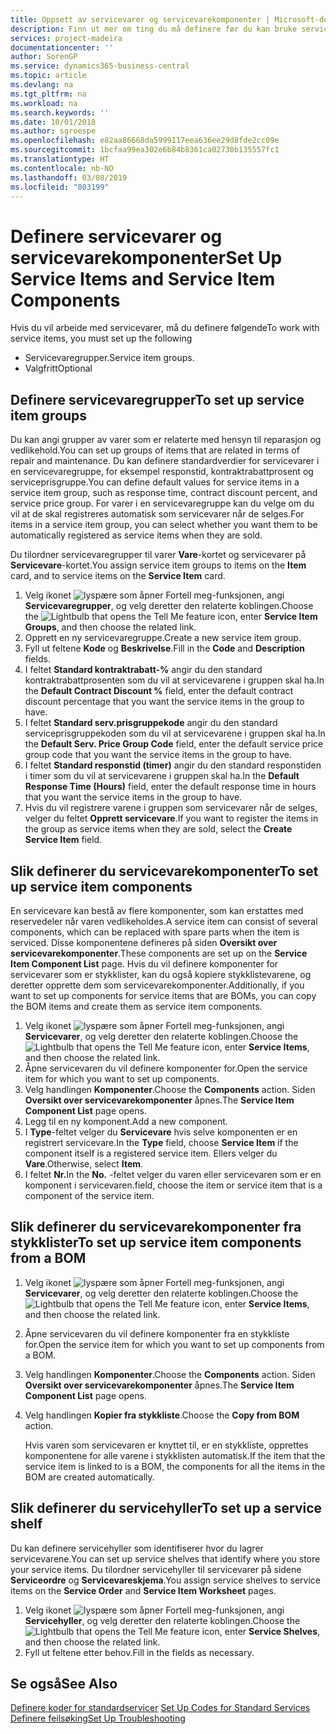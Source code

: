 ```yaml
---
title: Oppsett av servicevarer og servicevarekomponenter | Microsoft-dokumentasjon
description: Finn ut mer om ting du må definere før du kan bruke servicevarer, inkludert standardverdier som responstid, kontraktrabattprosent og serviceprisgruppe.
services: project-madeira
documentationcenter: ''
author: SorenGP
ms.service: dynamics365-business-central
ms.topic: article
ms.devlang: na
ms.tgt_pltfrm: na
ms.workload: na
ms.search.keywords: ''
ms.date: 10/01/2018
ms.author: sgroespe
ms.openlocfilehash: e82aa86668da5999117eea636ee29d8fde2cc09e
ms.sourcegitcommit: 1bcfaa99ea302e6b84b8361ca02730b135557fc1
ms.translationtype: HT
ms.contentlocale: nb-NO
ms.lasthandoff: 03/08/2019
ms.locfileid: "803199"
---
```

# <a name="set-up-service-items-and-service-item-components"></a><span data-ttu-id="6d039-103">Definere servicevarer og servicevarekomponenter</span><span class="sxs-lookup"><span data-stu-id="6d039-103">Set Up Service Items and Service Item Components</span></span>
<span data-ttu-id="6d039-104">Hvis du vil arbeide med servicevarer, må du definere følgende</span><span class="sxs-lookup"><span data-stu-id="6d039-104">To work with service items, you must set up the following</span></span>

* <span data-ttu-id="6d039-105">Servicevaregrupper.</span><span class="sxs-lookup"><span data-stu-id="6d039-105">Service item groups.</span></span>
* <span data-ttu-id="6d039-106">Valgfritt</span><span class="sxs-lookup"><span data-stu-id="6d039-106">Optional</span></span>

## <a name="to-set-up-service-item-groups"></a><span data-ttu-id="6d039-107">Definere servicevaregrupper</span><span class="sxs-lookup"><span data-stu-id="6d039-107">To set up service item groups</span></span>
<span data-ttu-id="6d039-108">Du kan angi grupper av varer som er relaterte med hensyn til reparasjon og vedlikehold.</span><span class="sxs-lookup"><span data-stu-id="6d039-108">You can set up groups of items that are related in terms of repair and maintenance.</span></span> <span data-ttu-id="6d039-109">Du kan definere standardverdier for servicevarer i en servicevaregruppe, for eksempel responstid, kontraktrabattprosent og serviceprisgruppe.</span><span class="sxs-lookup"><span data-stu-id="6d039-109">You can define default values for service items in a service item group, such as response time, contract discount percent, and service price group.</span></span> <span data-ttu-id="6d039-110">For varer i en servicevaregruppe kan du velge om du vil at de skal registreres automatisk som servicevarer når de selges.</span><span class="sxs-lookup"><span data-stu-id="6d039-110">For items in a service item group, you can select whether you want them to be automatically registered as service items when they are sold.</span></span>  

<span data-ttu-id="6d039-111">Du tilordner servicevaregrupper til varer **Vare**-kortet og servicevarer på **Servicevare**-kortet.</span><span class="sxs-lookup"><span data-stu-id="6d039-111">You assign service item groups to items on the **Item** card, and to service items on the **Service Item** card.</span></span>  

1. <span data-ttu-id="6d039-112">Velg ikonet ![lyspære som åpner Fortell meg-funksjonen](media/ui-search/search_small.png "Fortell hva du vil gjøre"), angi **Servicevaregrupper**, og velg deretter den relaterte koblingen.</span><span class="sxs-lookup"><span data-stu-id="6d039-112">Choose the ![Lightbulb that opens the Tell Me feature](media/ui-search/search_small.png "Tell me what you want to do") icon, enter **Service Item Groups**, and then choose the related link.</span></span>  
2. <span data-ttu-id="6d039-113">Opprett en ny servicevaregruppe.</span><span class="sxs-lookup"><span data-stu-id="6d039-113">Create a new service item group.</span></span>  
3. <span data-ttu-id="6d039-114">Fyll ut feltene **Kode** og **Beskrivelse**.</span><span class="sxs-lookup"><span data-stu-id="6d039-114">Fill in the **Code** and **Description** fields.</span></span>  
4. <span data-ttu-id="6d039-115">I feltet **Standard kontraktrabatt-%** angir du den standard kontraktrabattprosenten som du vil at servicevarene i gruppen skal ha.</span><span class="sxs-lookup"><span data-stu-id="6d039-115">In the **Default Contract Discount %** field, enter the default contract discount percentage that you want the service items in the group to have.</span></span>  
5. <span data-ttu-id="6d039-116">I feltet **Standard serv.prisgruppekode** angir du den standard serviceprisgruppekoden som du vil at servicevarene i gruppen skal ha.</span><span class="sxs-lookup"><span data-stu-id="6d039-116">In the **Default Serv. Price Group Code** field, enter the default service price group code that you want the service items in the group to have.</span></span>  
6. <span data-ttu-id="6d039-117">I feltet **Standard responstid (timer)** angir du den standard responstiden i timer som du vil at servicevarene i gruppen skal ha.</span><span class="sxs-lookup"><span data-stu-id="6d039-117">In the **Default Response Time (Hours)** field, enter the default response time in hours that you want the service items in the group to have.</span></span>  
7. <span data-ttu-id="6d039-118">Hvis du vil registrere varene i gruppen som servicevarer når de selges, velger du feltet **Opprett servicevare**.</span><span class="sxs-lookup"><span data-stu-id="6d039-118">If you want to register the items in the group as service items when they are sold, select the **Create Service Item** field.</span></span>  

## <a name="to-set-up-service-item-components"></a><span data-ttu-id="6d039-119">Slik definerer du servicevarekomponenter</span><span class="sxs-lookup"><span data-stu-id="6d039-119">To set up service item components</span></span>
<span data-ttu-id="6d039-120">En servicevare kan bestå av flere komponenter, som kan erstattes med reservedeler når varen vedlikeholdes.</span><span class="sxs-lookup"><span data-stu-id="6d039-120">A service item can consist of several components, which can be replaced with spare parts when the item is serviced.</span></span> <span data-ttu-id="6d039-121">Disse komponentene defineres på siden **Oversikt over servicevarekomponenter**.</span><span class="sxs-lookup"><span data-stu-id="6d039-121">These components are set up on the **Service Item Component List** page.</span></span> <span data-ttu-id="6d039-122">Hvis du vil definere komponenter for servicevarer som er stykklister, kan du også kopiere stykklistevarene, og deretter opprette dem som servicevarekomponenter.</span><span class="sxs-lookup"><span data-stu-id="6d039-122">Additionally, if you want to set up components for service items that are BOMs, you can copy the BOM items and create them as service item components.</span></span>

1. <span data-ttu-id="6d039-123">Velg ikonet ![lyspære som åpner Fortell meg-funksjonen](media/ui-search/search_small.png "Fortell hva du vil gjøre"), angi **Servicevarer**, og velg deretter den relaterte koblingen.</span><span class="sxs-lookup"><span data-stu-id="6d039-123">Choose the ![Lightbulb that opens the Tell Me feature](media/ui-search/search_small.png "Tell me what you want to do") icon, enter **Service Items**, and then choose the related link.</span></span>
2. <span data-ttu-id="6d039-124">Åpne servicevaren du vil definere komponenter for.</span><span class="sxs-lookup"><span data-stu-id="6d039-124">Open the service item for which you want to set up components.</span></span>  
3. <span data-ttu-id="6d039-125">Velg handlingen **Komponenter**.</span><span class="sxs-lookup"><span data-stu-id="6d039-125">Choose the **Components** action.</span></span> <span data-ttu-id="6d039-126">Siden **Oversikt over servicevarekomponenter** åpnes.</span><span class="sxs-lookup"><span data-stu-id="6d039-126">The **Service Item Component List** page opens.</span></span>  
4. <span data-ttu-id="6d039-127">Legg til en ny komponent.</span><span class="sxs-lookup"><span data-stu-id="6d039-127">Add a new component.</span></span>  
5. <span data-ttu-id="6d039-128">I **Type**-feltet velger du **Servicevare** hvis selve komponenten er en registrert servicevare.</span><span class="sxs-lookup"><span data-stu-id="6d039-128">In the **Type** field, choose **Service Item** if the component itself is a registered service item.</span></span> <span data-ttu-id="6d039-129">Ellers velger du **Vare**.</span><span class="sxs-lookup"><span data-stu-id="6d039-129">Otherwise, select **Item**.</span></span>  
6. <span data-ttu-id="6d039-130">I feltet **Nr.**</span><span class="sxs-lookup"><span data-stu-id="6d039-130">In the **No.**</span></span> <span data-ttu-id="6d039-131">-feltet velger du varen eller servicevaren som er en komponent i servicevaren.</span><span class="sxs-lookup"><span data-stu-id="6d039-131">field, choose the item or service item that is a component of the service item.</span></span>  

## <a name="to-set-up-service-item-components-from-a-bom"></a><span data-ttu-id="6d039-132">Slik definerer du servicevarekomponenter fra stykklister</span><span class="sxs-lookup"><span data-stu-id="6d039-132">To set up service item components from a BOM</span></span>
1.  <span data-ttu-id="6d039-133">Velg ikonet ![lyspære som åpner Fortell meg-funksjonen](media/ui-search/search_small.png "Fortell hva du vil gjøre"), angi **Servicevarer**, og velg deretter den relaterte koblingen.</span><span class="sxs-lookup"><span data-stu-id="6d039-133">Choose the ![Lightbulb that opens the Tell Me feature](media/ui-search/search_small.png "Tell me what you want to do") icon, enter **Service Items**, and then choose the related link.</span></span>  
2. <span data-ttu-id="6d039-134">Åpne servicevaren du vil definere komponenter fra en stykkliste for.</span><span class="sxs-lookup"><span data-stu-id="6d039-134">Open the service item for which you want to set up components from a BOM.</span></span>  
3. <span data-ttu-id="6d039-135">Velg handlingen **Komponenter**.</span><span class="sxs-lookup"><span data-stu-id="6d039-135">Choose the **Components** action.</span></span> <span data-ttu-id="6d039-136">Siden **Oversikt over servicevarekomponenter** åpnes.</span><span class="sxs-lookup"><span data-stu-id="6d039-136">The **Service Item Component List** page opens.</span></span>  
4. <span data-ttu-id="6d039-137">Velg handlingen **Kopier fra stykkliste**.</span><span class="sxs-lookup"><span data-stu-id="6d039-137">Choose the **Copy from BOM** action.</span></span>  

    <span data-ttu-id="6d039-138">Hvis varen som servicevaren er knyttet til, er en stykkliste, opprettes komponentene for alle varene i stykklisten automatisk.</span><span class="sxs-lookup"><span data-stu-id="6d039-138">If the item that the service item is linked to is a BOM, the components for all the items in the BOM are created automatically.</span></span>  

## <a name="to-set-up-a-service-shelf"></a><span data-ttu-id="6d039-139">Slik definerer du servicehyller</span><span class="sxs-lookup"><span data-stu-id="6d039-139">To set up a service shelf</span></span>
<span data-ttu-id="6d039-140">Du kan definere servicehyller som identifiserer hvor du lagrer servicevarene.</span><span class="sxs-lookup"><span data-stu-id="6d039-140">You can set up service shelves that identify where you store your service items.</span></span> <span data-ttu-id="6d039-141">Du tilordner servicehyller til servicevarer på sidene **Serviceordre** og **Servicevareskjema**.</span><span class="sxs-lookup"><span data-stu-id="6d039-141">You assign service shelves to service items on the **Service Order** and **Service Item Worksheet** pages.</span></span>  

1. <span data-ttu-id="6d039-142">Velg ikonet ![lyspære som åpner Fortell meg-funksjonen](media/ui-search/search_small.png "Fortell hva du vil gjøre"), angi **Servicehyller**, og velg deretter den relaterte koblingen.</span><span class="sxs-lookup"><span data-stu-id="6d039-142">Choose the ![Lightbulb that opens the Tell Me feature](media/ui-search/search_small.png "Tell me what you want to do") icon, enter **Service Shelves**, and then choose the related link.</span></span>
2. <span data-ttu-id="6d039-143">Fyll ut feltene etter behov.</span><span class="sxs-lookup"><span data-stu-id="6d039-143">Fill in the fields as necessary.</span></span>

## <a name="see-also"></a><span data-ttu-id="6d039-144">Se også</span><span class="sxs-lookup"><span data-stu-id="6d039-144">See Also</span></span>
<span data-ttu-id="6d039-145">[Definere koder for standardservicer](service-how-setup-service-coding.md) </span><span class="sxs-lookup"><span data-stu-id="6d039-145">[Set Up Codes for Standard Services](service-how-setup-service-coding.md) </span></span>  
[<span data-ttu-id="6d039-146">Definere feilsøking</span><span class="sxs-lookup"><span data-stu-id="6d039-146">Set Up Troubleshooting</span></span>](service-how-setup-troubleshooting.md)
